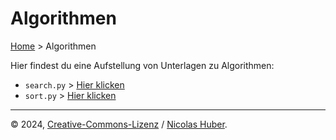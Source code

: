# Algorithmen

[Home](/README.md) > Algorithmen

Hier findest du eine Aufstellung von Unterlagen zu Algorithmen:

- `search.py` > [Hier klicken](/algorithms/search.py)
- `sort.py` > [Hier klicken](/algorithms/sort.py)

---

© 2024, [Creative-Commons-Lizenz](/LICENSE.md) / [Nicolas Huber](https://nicolas-huber.ch).